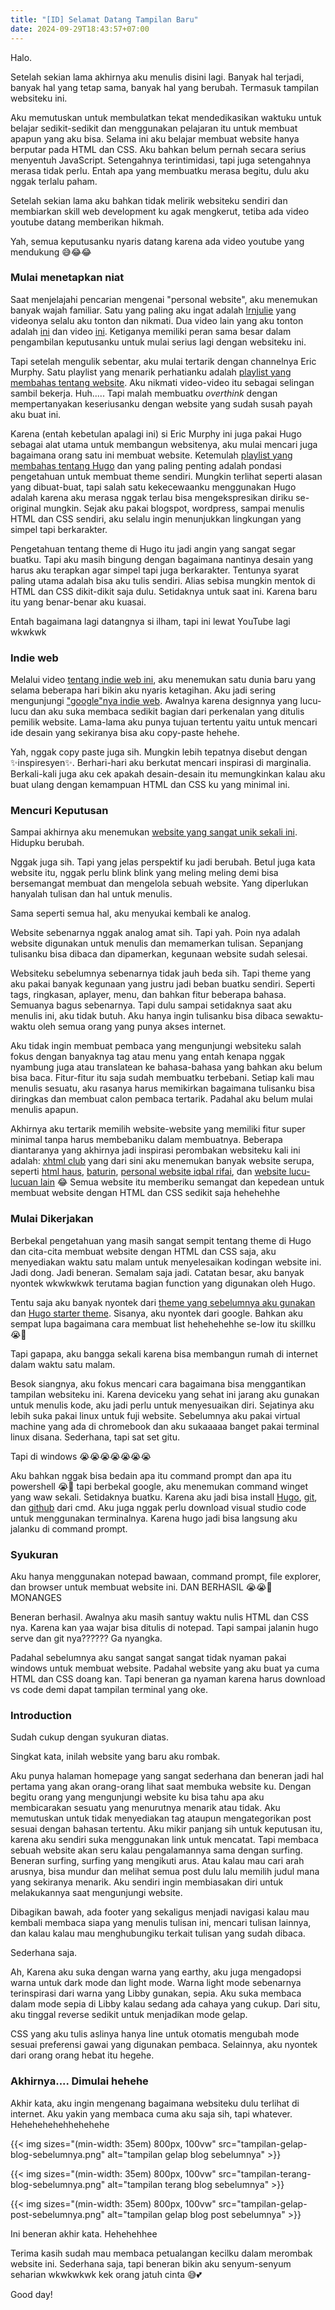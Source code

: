 ```yaml
---
title: "[ID] Selamat Datang Tampilan Baru"
date: 2024-09-29T18:43:57+07:00
---
```


Halo.


Setelah sekian lama akhirnya aku menulis disini lagi. Banyak hal terjadi, banyak hal yang tetap sama, banyak hal yang berubah. Termasuk tampilan websiteku ini.


Aku memutuskan untuk membulatkan tekat mendedikasikan waktuku untuk belajar sedikit-sedikit dan menggunakan pelajaran itu untuk membuat apapun yang aku bisa. Selama ini aku belajar membuat website hanya berputar pada HTML dan CSS. Aku bahkan belum pernah secara serius menyentuh JavaScript. Setengahnya terintimidasi, tapi juga setengahnya merasa tidak perlu. Entah apa yang membuatku merasa begitu, dulu aku nggak terlalu paham.


Setelah sekian lama aku bahkan tidak melirik websiteku sendiri dan membiarkan skill web development ku agak mengkerut, tetiba ada video youtube datang memberikan hikmah.


Yah, semua keputusanku nyaris datang karena ada video youtube yang mendukung 😅😂😂

### Mulai menetapkan niat


Saat menjelajahi pencarian mengenai "personal website", aku menemukan banyak wajah familiar. Satu yang paling aku ingat adalah [lrnjulie](https://youtu.be/r0RqucKwIcw?si=aYhz3ULPcCPd5OCc) yang videonya selalu aku tonton dan nikmati. Dua video lain yang aku tonton adalah [ini](https://youtu.be/EXfFBEuCAr0?si=E9qyW0UkASY_Lhib) dan video [ini](https://youtu.be/_x6SCSz7g5I?si=ZI30q6G1x0z2RoEe). Ketiganya memiliki peran sama besar dalam pengambilan keputusanku untuk mulai serius lagi dengan websiteku ini.


Tapi setelah mengulik sebentar, aku mulai tertarik dengan channelnya Eric Murphy. Satu playlist yang menarik perhatianku adalah [playlist yang membahas tentang website](https://youtube.com/playlist?list=PLnur5_dvCveFMJvU5edbW1A2-rLvxkYmy&si=TysaumR_G9vQoB-A). Aku nikmati video-video itu sebagai selingan sambil bekerja. Huh..... Tapi malah membuatku *overthink* dengan mempertanyakan keseriusanku dengan website yang sudah susah payah aku buat ini.



Karena (entah kebetulan apalagi ini) si Eric Murphy ini juga pakai Hugo sebagai alat utama untuk membangun websitenya, aku mulai mencari juga bagaimana orang satu ini membuat website. Ketemulah [playlist yang membahas tentang Hugo](https://youtube.com/playlist?list=PLnur5_dvCveF8HvYJAjdKLLm1De1Js_Nr&si=PUw0t-_rDxMlDIij) dan yang paling penting adalah pondasi pengetahuan untuk membuat theme sendiri. Mungkin terlihat seperti alasan yang dibuat-buat, tapi salah satu kekecewaanku menggunakan Hugo adalah karena aku merasa nggak terlau bisa mengekspresikan diriku se-original mungkin. Sejak aku pakai blogspot, wordpress, sampai menulis HTML dan CSS sendiri, aku selalu ingin menunjukkan lingkungan yang simpel tapi berkarakter.


Pengetahuan tentang theme di Hugo itu jadi angin yang sangat segar buatku. Tapi aku masih bingung dengan bagaimana nantinya desain yang harus aku terapkan agar simpel tapi juga berkarakter. Tentunya syarat paling utama adalah bisa aku tulis sendiri. Alias sebisa mungkin mentok di HTML dan CSS dikit-dikit saja dulu. Setidaknya untuk saat ini. Karena baru itu yang benar-benar aku kuasai. 


Entah bagaimana lagi datangnya si ilham, tapi ini lewat YouTube lagi wkwkwk

### Indie web


Melalui video [tentang indie web ini](https://youtu.be/rTSEr0cRJY8?si=eIGUrUldbTIE8Glq), aku menemukan satu dunia baru yang selama beberapa hari bikin aku nyaris ketagihan. Aku jadi sering mengunjungi ["google"nya indie web](https://search.marginalia.nu). Awalnya karena designnya yang lucu-lucu dan aku suka membaca sedikit bagian dari perkenalan yang ditulis pemilik website. Lama-lama aku punya tujuan tertentu yaitu untuk mencari ide desain yang sekiranya bisa aku copy-paste hehehe.


Yah, nggak copy paste juga sih. Mungkin lebih tepatnya disebut dengan ✨inspiresyen✨. Berhari-hari aku berkutat mencari inspirasi di marginalia. Berkali-kali juga aku cek apakah desain-desain itu memungkinkan kalau aku buat ulang dengan kemampuan HTML dan CSS ku yang minimal ini.

### Mencuri Keputusan


Sampai akhirnya aku menemukan [website yang sangat unik sekali ini](https://motherfuckingwebsite.com/). Hidupku berubah.


Nggak juga sih. Tapi yang jelas perspektif ku jadi berubah. Betul juga kata website itu, nggak perlu blink blink yang meling meling demi bisa bersemangat membuat dan mengelola sebuah website. Yang diperlukan hanyalah tulisan dan hal untuk menulis. 


Sama seperti semua hal, aku menyukai kembali ke analog.


Website sebenarnya nggak analog amat sih. Tapi yah. Poin nya adalah website digunakan untuk menulis dan memamerkan tulisan. Sepanjang tulisanku bisa dibaca dan dipamerkan, kegunaan website sudah selesai.


Websiteku sebelumnya sebenarnya tidak jauh beda sih. Tapi theme yang aku pakai banyak kegunaan yang justru jadi beban buatku sendiri. Seperti tags, ringkasan, aplayer, menu, dan bahkan fitur beberapa bahasa. Semuanya bagus sebenarnya. Tapi dulu sampai setidaknya saat aku menulis ini, aku tidak butuh. Aku hanya ingin tulisanku bisa dibaca sewaktu-waktu oleh semua orang yang punya akses internet.


Aku tidak ingin membuat pembaca yang mengunjungi websiteku salah fokus dengan banyaknya tag atau menu yang entah kenapa nggak nyambung juga atau translatean ke bahasa-bahasa yang bahkan aku belum bisa baca. Fitur-fitur itu saja sudah membuatku terbebani. Setiap kali mau menulis sesuatu, aku rasanya harus memikirkan bagaimana tulisanku bisa diringkas dan membuat calon pembaca tertarik. Padahal aku belum mulai menulis apapun. 


Akhirnya aku tertarik memilih website-website yang memiliki fitur super minimal tanpa harus membebaniku dalam membuatnya. Beberapa diantaranya yang akhirnya jadi inspirasi perombakan websiteku kali ini adalah: [xhtml club](https://xhtml.club) yang dari sini aku menemukan banyak website serupa, seperti [html haus](https://html.haus), [baturin](https://baturin.org/), [personal website iqbal rifai](https://iqbalrifai.eu.org/), dan [website lucu-lucuan lain](https://perfectmotherfuckingwebsite.com/) 😂 Semua website itu memberiku semangat dan kepedean untuk membuat website dengan HTML dan CSS sedikit saja hehehehhe


### Mulai Dikerjakan

Berbekal pengetahuan yang masih sangat sempit tentang theme di Hugo dan cita-cita membuat website dengan HTML dan CSS saja, aku menyediakan waktu satu malam untuk menyelesaikan kodingan website ini. Jadi dong. Jadi beneran. Semalam saja jadi. Catatan besar, aku banyak nyontek wkwkwkwk terutama bagian function yang digunakan oleh Hugo. 


Tentu saja aku banyak nyontek dari [theme yang sebelumnya aku gunakan](https://github.com/dsrkafuu/hugo-theme-fuji) dan [Hugo starter theme](https://github.com/ericmurphyxyz/hugo-starter-theme). Sisanya, aku nyontek dari google. Bahkan aku sempat lupa bagaimana cara membuat list hehehehehhe se-low itu skillku 😭🙏


Tapi gapapa, aku bangga sekali karena bisa membangun rumah di internet dalam waktu satu malam. 


Besok siangnya, aku fokus mencari cara bagaimana bisa menggantikan tampilan websiteku ini. Karena deviceku yang sehat ini jarang aku gunakan untuk menulis kode, aku jadi perlu untuk menyesuaikan diri. Sejatinya aku lebih suka pakai linux untuk fuji  website. Sebelumnya aku pakai virtual machine yang ada di chromebook dan aku sukaaaaa banget pakai terminal linux disana. Sederhana, tapi sat set gitu. 


Tapi di windows 😭😭😭😭😭😭😭


Aku bahkan nggak bisa bedain apa itu command prompt dan apa itu powershell 😭🙏 tapi berbekal google, aku menemukan command winget yang waw sekali. Setidaknya buatku. Karena aku jadi bisa install [Hugo](https://winstall.app/apps/Hugo.Hugo.Extended), [git](https://winstall.app/apps/Git.Git), dan [github](https://winstall.app/apps/GitHub.GitHubDesktop) dari cmd. Aku juga nggak perlu download visual studio code untuk menggunakan terminalnya. Karena hugo jadi bisa langsung aku jalanku di command prompt. 

### Syukuran

Aku hanya menggunakan notepad bawaan, command prompt, file explorer, dan browser untuk membuat website ini. DAN BERHASIL 😭😭🙏 MONANGES


Beneran berhasil. Awalnya aku masih santuy waktu nulis HTML dan CSS nya. Karena kan yaa wajar bisa ditulis di notepad. Tapi sampai jalanin hugo serve dan git nya?????? Ga nyangka.


Padahal sebelumnya aku sangat sangat sangat tidak nyaman pakai windows untuk membuat website. Padahal website yang aku buat ya cuma HTML dan CSS doang kan. Tapi beneran ga nyaman karena harus download vs code demi dapat tampilan terminal yang oke. 

### Introduction

Sudah cukup dengan syukuran diatas.


Singkat kata, inilah website yang baru aku rombak.

Aku punya halaman homepage yang sangat sederhana dan beneran jadi hal pertama yang akan orang-orang lihat saat membuka website ku. Dengan begitu orang yang mengunjungi website ku bisa tahu apa aku membicarakan sesuatu yang menurutnya menarik atau tidak. Aku memutuskan untuk tidak menyediakan tag ataupun mengategorikan post sesuai dengan bahasan tertentu. Aku mikir panjang sih untuk keputusan itu, karena aku sendiri suka menggunakan link untuk mencatat. Tapi membaca sebuah website akan seru kalau pengalamannya sama dengan surfing. Beneran surfing, surfing yang mengikuti arus. Atau kalau mau cari arah arusnya, bisa mundur dan melihat semua post dulu lalu memilih judul mana yang sekiranya menarik. Aku sendiri ingin membiasakan diri untuk melakukannya saat mengunjungi website. 


Dibagikan bawah, ada footer yang sekaligus menjadi navigasi kalau mau kembali membaca siapa yang menulis tulisan ini, mencari tulisan lainnya, dan kalau kalau mau menghubungiku terkait tulisan yang sudah dibaca. 


Sederhana saja.


Ah, Karena aku suka dengan warna yang earthy, aku juga mengadopsi warna untuk dark mode dan light mode. Warna light mode sebenarnya terinspirasi dari warna yang Libby gunakan, sepia. Aku suka membaca dalam mode sepia di Libby kalau sedang ada cahaya yang cukup. Dari situ, aku tinggal reverse sedikit untuk menjadikan mode gelap.


CSS yang aku tulis aslinya hanya line untuk otomatis mengubah mode sesuai preferensi gawai yang digunakan pembaca. Selainnya, aku nyontek dari orang orang hebat itu hegehe. 

### Akhirnya.... Dimulai hehehe

Akhir kata, aku ingin mengenang bagaimana websiteku dulu terlihat di internet. Aku yakin yang membaca cuma aku saja sih, tapi whatever. Hehehehehehhehehehe


{{< img sizes="(min-width: 35em) 800px, 100vw" src="tampilan-gelap-blog-sebelumnya.png" alt="tampilan gelap blog sebelumnya" >}}



{{< img sizes="(min-width: 35em) 800px, 100vw" src="tampilan-terang-blog-sebelumnya.png" alt="tampilan terang blog sebelumnya" >}}

{{< img sizes="(min-width: 35em) 800px, 100vw" src="tampilan-gelap-post-sebelumnya.png" alt="tampilan gelap blog post sebelumnya" >}}

Ini beneran akhir kata. Hehehehhee


Terima kasih sudah mau membaca petualangan kecilku dalam merombak website ini. Sederhana saja, tapi beneran bikin aku senyum-senyum seharian wkwkwkwk kek orang jatuh cinta 😅💕


Good day!